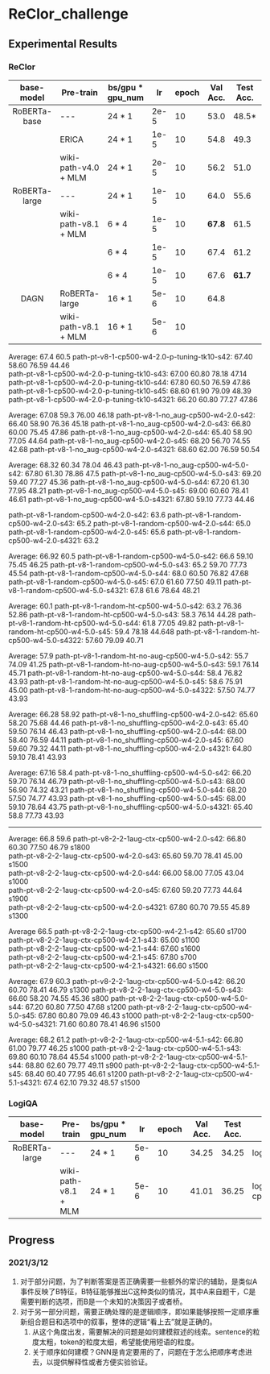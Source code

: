 # ReClor_challenge


## Experimental Results

### ReClor

|   base-model |       Pre-train       | bs/gpu * gpu_num | lr   | epoch | Val Acc. | Test Acc. | path |
| :----------: | --------------------- | ---------------- | ---- | ----- | -------- | --------- | ---- |
| RoBERTa-base |  ---                  | 24 * 1           | 2e-5 |   10  |  53.0    |  48.5*    | roberta.base.2.0 |
|              |  ERICA                | 24 * 1           | 1e-5 |   10  |  54.8    |  49.3     | roberta.base.erica.ep.rp.1.0 |
|              |  wiki-path-v4.0 + MLM | 24 * 1           | 2e-5 |   10  |  56.2    |  51.0     | roberta.base.wiki_erica_path_v4_0.2.0_cp500.1.0.2080Ti |
| RoBERTa-large|  ---                  | 24 * 1           | 1e-5 |   10  |  64.0    |  55.6     | roberta.large.2.0 |
|              |  wiki-path-v8.1 + MLM | 6 * 4            | 1e-5 |   10  |**67.8**  |  61.5     | roberta.large.wiki_erica_path_v8.1.1.2080ti-cp500.2.0.w4.2080Ti |
|              |                       | 6 * 4            | 1e-5 |   10  |  67.4    |  61.2     | roberta.large.wiki_erica_path_v8.1.1.2080ti-cp500.4.0.w4.2080Ti (Re-use the head of pre-training) |
|              |                       | 6 * 4            | 1e-5 |   10  |  67.6    |**61.7**   | roberta.large.wiki_erica_path_v8.1.1.2080ti-cp500.5.0.w4.2080Ti |
| DAGN         |  RoBERTa-large        | 16 * 1           | 5e-6 |   10  |  64.8    |           |   |
|              |  wiki-path-v8.1 + MLM | 16 * 1           | 5e-6 |   10  |          |           |   |

Average: 67.4 60.5
path-pt-v8-1-cp500-w4-2.0-p-tuning-tk10-s42: 67.40 58.60 76.59 44.46  
path-pt-v8-1-cp500-w4-2.0-p-tuning-tk10-s43: 67.00 60.80 78.18 47.14  
path-pt-v8-1-cp500-w4-2.0-p-tuning-tk10-s44: 67.80 60.50 76.59 47.86  
path-pt-v8-1-cp500-w4-2.0-p-tuning-tk10-s45: 68.60 61.90 79.09 48.39  
path-pt-v8-1-cp500-w4-2.0-p-tuning-tk10-s4321: 66.20 60.80 77.27 47.86  

Average: 67.08 59.3 76.00 46.18
path-pt-v8-1-no_aug-cp500-w4-2.0-s42: 66.40 58.90 76.36 45.18
path-pt-v8-1-no_aug-cp500-w4-2.0-s43: 66.80 60.00 75.45 47.86
path-pt-v8-1-no_aug-cp500-w4-2.0-s44: 65.40 58.90 77.05 44.64
path-pt-v8-1-no_aug-cp500-w4-2.0-s45: 68.20 56.70 74.55 42.68
path-pt-v8-1-no_aug-cp500-w4-2.0-s4321: 68.60 62.00 76.59 50.54

Average: 68.32 60.34 78.04 46.43
path-pt-v8-1-no_aug-cp500-w4-5.0-s42: 67.80 61.30 78.86 47.5
path-pt-v8-1-no_aug-cp500-w4-5.0-s43: 69.20 59.40 77.27 45.36
path-pt-v8-1-no_aug-cp500-w4-5.0-s44: 67.20 61.30 77.95 48.21
path-pt-v8-1-no_aug-cp500-w4-5.0-s45: 69.00 60.60 78.41 46.61
path-pt-v8-1-no_aug-cp500-w4-5.0-s4321: 67.80 59.10 77.73 44.46

path-pt-v8-1-random-cp500-w4-2.0-s42: 63.6
path-pt-v8-1-random-cp500-w4-2.0-s43: 65.2
path-pt-v8-1-random-cp500-w4-2.0-s44: 65.0 
path-pt-v8-1-random-cp500-w4-2.0-s45: 65.6
path-pt-v8-1-random-cp500-w4-2.0-s4321: 63.2

Average: 66.92 60.5 
path-pt-v8-1-random-cp500-w4-5.0-s42: 66.6 59.10 75.45 46.25
path-pt-v8-1-random-cp500-w4-5.0-s43: 65.2 59.70 77.73 45.54
path-pt-v8-1-random-cp500-w4-5.0-s44: 68.0 60.50 76.82 47.68
path-pt-v8-1-random-cp500-w4-5.0-s45: 67.0 61.60 77.50 49.11
path-pt-v8-1-random-cp500-w4-5.0-s4321: 67.8 61.6 78.64 48.21

Average: 60.1
path-pt-v8-1-random-ht-cp500-w4-5.0-s42: 63.2 76.36 52.86
path-pt-v8-1-random-ht-cp500-w4-5.0-s43: 58.3 76.14 44.28
path-pt-v8-1-random-ht-cp500-w4-5.0-s44: 61.8 77.05 49.82
path-pt-v8-1-random-ht-cp500-w4-5.0-s45: 59.4 78.18 44.648
path-pt-v8-1-random-ht-cp500-w4-5.0-s4322: 57.60 79.09 40.71

Average: 57.9
path-pt-v8-1-random-ht-no-aug-cp500-w4-5.0-s42: 55.7 74.09 41.25
path-pt-v8-1-random-ht-no-aug-cp500-w4-5.0-s43: 59.1 76.14 45.71
path-pt-v8-1-random-ht-no-aug-cp500-w4-5.0-s44: 58.4 76.82 43.93
path-pt-v8-1-random-ht-no-aug-cp500-w4-5.0-s45: 58.6 75.91 45.00
path-pt-v8-1-random-ht-no-aug-cp500-w4-5.0-s4322: 57.50 74.77 43.93

Average: 66.28 58.92
path-pt-v8-1-no_shuffling-cp500-w4-2.0-s42: 65.60 58.20 75.68 44.46
path-pt-v8-1-no_shuffling-cp500-w4-2.0-s43: 65.40 59.50 76.14 46.43
path-pt-v8-1-no_shuffling-cp500-w4-2.0-s44: 68.00 58.40 76.59 44.11
path-pt-v8-1-no_shuffling-cp500-w4-2.0-s45: 67.60 59.60 79.32 44.11
path-pt-v8-1-no_shuffling-cp500-w4-2.0-s4321: 64.80 59.10 78.41 43.93

Average: 67.16 58.4
path-pt-v8-1-no_shuffling-cp500-w4-5.0-s42: 66.20 59.70 76.14 46.79
path-pt-v8-1-no_shuffling-cp500-w4-5.0-s43: 68.00 56.90 74.32 43.21
path-pt-v8-1-no_shuffling-cp500-w4-5.0-s44: 68.20 57.50 74.77 43.93
path-pt-v8-1-no_shuffling-cp500-w4-5.0-s45: 68.00 59.10 78.64 43.75
path-pt-v8-1-no_shuffling-cp500-w4-5.0-s4321: 65.40 58.8 77.73 43.93

------

Average: 66.8 59.6
path-pt-v8-2-2-1aug-ctx-cp500-w4-2.0-s42: 66.80 60.30 77.50 46.79 s1800  
path-pt-v8-2-2-1aug-ctx-cp500-w4-2.0-s43: 65.60 59.70 78.41 45.00 s1500  
path-pt-v8-2-2-1aug-ctx-cp500-w4-2.0-s44: 66.00 58.00 77.05 43.04 s1000   
path-pt-v8-2-2-1aug-ctx-cp500-w4-2.0-s45: 67.60 59.20 77.73 44.64 s1900  
path-pt-v8-2-2-1aug-ctx-cp500-w4-2.0-s4321: 67.80 60.70 79.55 45.89 s1300

Average 66.5
path-pt-v8-2-2-1aug-ctx-cp500-w4-2.1-s42: 65.60  s1700  
path-pt-v8-2-2-1aug-ctx-cp500-w4-2.1-s43: 65.00  s1100  
path-pt-v8-2-2-1aug-ctx-cp500-w4-2.1-s44: 67.60  s1600   
path-pt-v8-2-2-1aug-ctx-cp500-w4-2.1-s45: 67.80  s700  
path-pt-v8-2-2-1aug-ctx-cp500-w4-2.1-s4321: 66.60  s1500

Average: 67.9 60.3
path-pt-v8-2-2-1aug-ctx-cp500-w4-5.0-s42: 66.20 60.70 78.41 46.79 s1300
path-pt-v8-2-2-1aug-ctx-cp500-w4-5.0-s43: 66.60 58.20 74.55 45.36 s800
path-pt-v8-2-2-1aug-ctx-cp500-w4-5.0-s44: 67.20 60.80 77.50 47.68 s1200
path-pt-v8-2-2-1aug-ctx-cp500-w4-5.0-s45: 67.80 60.80 79.09 46.43 s1000
path-pt-v8-2-2-1aug-ctx-cp500-w4-5.0-s4321: 71.60 60.80 78.41 46.96 s1500

Average: 68.2 61.2
path-pt-v8-2-2-1aug-ctx-cp500-w4-5.1-s42: 66.80 61.00 79.77 46.25 s1000
path-pt-v8-2-2-1aug-ctx-cp500-w4-5.1-s43: 69.80 60.10 78.64 45.54 s1000
path-pt-v8-2-2-1aug-ctx-cp500-w4-5.1-s44: 68.80 62.60 79.77 49.11 s900
path-pt-v8-2-2-1aug-ctx-cp500-w4-5.1-s45: 68.40 60.40 77.95 46.61 s1200
path-pt-v8-2-2-1aug-ctx-cp500-w4-5.1-s4321: 67.4 62.10 79.32 48.57 s1500


### LogiQA

|   base-model |       Pre-train       | bs/gpu * gpu_num | lr   | epoch | Val Acc. | Test Acc. | path |
| :----------: | --------------------- | ---------------- | ---- | ----- | -------- | --------- | ---- |
| RoBERTa-large|  ---                  | 24 * 1           | 5e-6 |   10  |  34.25   |  34.25    | logiqa.roberta.large.2080ti.w3.v2.1 |
|              | wiki-path-v8.1 + MLM  | 24 * 1           | 5e-6 |   10  |  41.01   |  36.25    | logiqa.roberta.large.wiki_erica_path_v8.1.1.2080ti-cp500.w3.v2.1 |

## Progress

### 2021/3/12

1. 对于部分问题，为了判断答案是否正确需要一些额外的常识的辅助，是类似A事件反映了B特征，B特征能够推出C这种类似的情况，其中A来自题干，C是需要判断的选项，而B是一个未知的决策因子或者桥。
2. 对于另一部分问题，需要正确处理的是逻辑顺序，即如果能够按照一定顺序重新组合题目和选项中的叙事，整体的逻辑“看上去”就是正确的。
    1. 从这个角度出发，需要解决的问题是如何建模叙述的线索。sentence的粒度太粗，token的粒度太细，希望能使用短语的粒度。
    2. 关于顺序如何建模？GNN是肯定要用的了，问题在于怎么把顺序考虑进去，以提供解释性或者方便实验验证。
